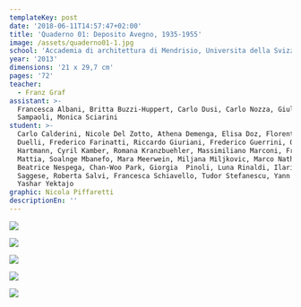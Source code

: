 ```yaml
---
templateKey: post
date: '2018-06-11T14:57:47+02:00'
title: 'Quaderno 01: Deposito Avegno, 1935-1955'
image: /assets/quaderno01-1.jpg
school: 'Accademia di architettura di Mendrisio, Universita della Svizzera italiana'
year: '2013'
dimensions: '21 x 29,7 cm'
pages: '72'
teacher:
  - Franz Graf
assistant: >-
  Francesca Albani, Britta Buzzi-Huppert, Carlo Dusi, Carlo Nozza, Giulio
  Sampaoli, Monica Sciarini
student: >-
  Carlo Calderini, Nicole Del Zotto, Athena Demenga, Elisa Doz, Florentin
  Duelli, Frederico Farinatti, Riccardo Giuriani, Frederico Guerrini, Orlando
  Hartmann, Cyril Kamber, Romana Kranzbuehler, Massimiliano Marconi, Francesca
  Mattia, Soalnge Mbanefo, Mara Meerwein, Miljana Miljkovic, Marco Nathansohn,
  Beatrice Nespega, Chan-Woo Park, Giorgia  Pinoli, Luna Rinaldi, Ilaria
  Saggese, Roberta Salvi, Francesca Schiavello, Tudor Stefanescu, Yann Wyrsch,
  Yashar Yektajo
graphic: Nicola Piffaretti
descriptionEn: ''
---
```

![](/assets/quaderno01-2.jpg)

![](/assets/quaderno01-3.jpg)

![](/assets/quaderno01-4.jpg)

![](/assets/quaderno01-5.jpg)

![](/assets/quaderno01-6.jpg)
